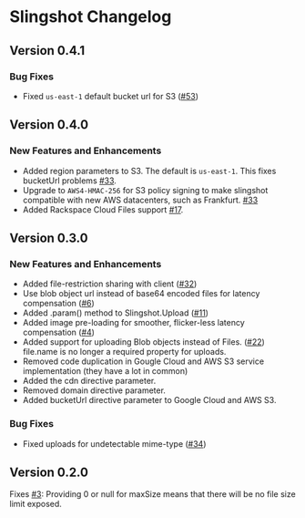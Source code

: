 Slingshot Changelog
===================

## Version 0.4.1

### Bug Fixes

 * Fixed `us-east-1` default bucket url for S3 ([#53](https://github.com/CulturalMe/meteor-slingshot/issues/53))

## Version 0.4.0

### New Features and Enhancements

 * Added region parameters to S3. The default is `us-east-1`. This fixes bucketUrl problems [#33](https://github.com/CulturalMe/meteor-slingshot/issues/33).
 * Upgrade to `AWS4-HMAC-256` for S3 policy signing to make slingshot compatible with new AWS datacenters, such as Frankfurt. [#33](https://github.com/CulturalMe/meteor-slingshot/issues/33)
 * Added Rackspace Cloud Files support [#17](https://github.com/CulturalMe/meteor-slingshot/issues/17).

## Version 0.3.0

### New Features and Enhancements

 * Added file-restriction sharing with client ([#32](https://github.com/CulturalMe/meteor-slingshot/issues/32))
 * Use blob object url instead of base64 encoded files for latency compensation ([#6](https://github.com/CulturalMe/meteor-slingshot/issues/6))
 * Added .param() method to Slingshot.Upload ([#11](https://github.com/CulturalMe/meteor-slingshot/issues/6))
 * Added image pre-loading for smoother, flicker-less latency compensation ([#4](https://github.com/CulturalMe/meteor-slingshot/issues/4))
 * Added support for uploading Blob objects instead of Files. ([#22](https://github.com/CulturalMe/meteor-slingshot/issues/22)) file.name is no longer a required property for uploads.
 * Removed code duplication in Gougle Cloud and AWS S3 service implementation (they have a lot in common)
 * Added the cdn directive parameter.
 * Removed domain directive parameter.
 * Added bucketUrl directive parameter to Google Cloud and AWS S3.

### Bug Fixes

 * Fixed uploads for undetectable mime-type ([#34](https://github.com/CulturalMe/meteor-slingshot/issues/34))

## Version 0.2.0

Fixes [#3](https://github.com/CulturalMe/meteor-slingshot/issues/3): Providing 0 or null for maxSize means that there will be no file size limit exposed.
